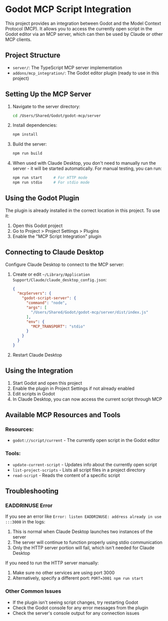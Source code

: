 # Godot MCP Script Integration

This project provides an integration between Godot and the Model Context Protocol (MCP). It allows you to access the currently open script in the Godot editor via an MCP server, which can then be used by Claude or other MCP clients.

## Project Structure

- `server/`: The TypeScript MCP server implementation
- `addons/mcp_integration/`: The Godot editor plugin (ready to use in this project)

## Setting Up the MCP Server

1. Navigate to the server directory:
   ```bash
   cd /Users/Shared/Godot/godot-mcp/server
   ```

2. Install dependencies:
   ```bash
   npm install
   ```

3. Build the server:
   ```bash
   npm run build
   ```

4. When used with Claude Desktop, you don't need to manually run the server - it will be started automatically. For manual testing, you can run:
   ```bash
   npm run start     # For HTTP mode
   npm run stdio     # For stdio mode
   ```

## Using the Godot Plugin

The plugin is already installed in the correct location in this project. To use it:

1. Open this Godot project
2. Go to Project > Project Settings > Plugins
3. Enable the "MCP Script Integration" plugin

## Connecting to Claude Desktop

Configure Claude Desktop to connect to the MCP server:

1. Create or edit `~/Library/Application Support/Claude/claude_desktop_config.json`:
   ```json
   {
     "mcpServers": {
       "godot-script-server": {
         "command": "node",
         "args": [
           "/Users/Shared/Godot/godot-mcp/server/dist/index.js"
         ],
         "env": {
           "MCP_TRANSPORT": "stdio"
         }
       }
     }
   }
   ```

2. Restart Claude Desktop

## Using the Integration

1. Start Godot and open this project
2. Enable the plugin in Project Settings if not already enabled
3. Edit scripts in Godot
4. In Claude Desktop, you can now access the current script through MCP

## Available MCP Resources and Tools

### Resources:
- `godot://script/current` - The currently open script in the Godot editor

### Tools:
- `update-current-script` - Updates info about the currently open script
- `list-project-scripts` - Lists all script files in a project directory
- `read-script` - Reads the content of a specific script

## Troubleshooting

### EADDRINUSE Error

If you see an error like `Error: listen EADDRINUSE: address already in use :::3000` in the logs:

1. This is normal when Claude Desktop launches two instances of the server
2. The server will continue to function properly using stdio communication
3. Only the HTTP server portion will fail, which isn't needed for Claude Desktop

If you need to run the HTTP server manually:

1. Make sure no other services are using port 3000
2. Alternatively, specify a different port: `PORT=3001 npm run start`

### Other Common Issues

- If the plugin isn't seeing script changes, try restarting Godot
- Check the Godot console for any error messages from the plugin
- Check the server's console output for any connection issues
